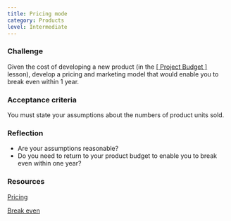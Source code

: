 ```yaml
---
title: Pricing mode
category: Products
level: Intermediate
---
```

### Challenge

Given the cost of developing a new product (in the [[ Project Budget ]](project-budget) lesson), develop a pricing and marketing model that would enable you to break even within 1 year.

### Acceptance criteria

You must state your assumptions about the numbers of product units sold.

### Reflection

- Are your assumptions reasonable?
- Do you need to return to your product budget to enable you to break even within one year?

### Resources

[Pricing](https://en.wikipedia.org/wiki/Pricing)

[Break even](https://en.wikipedia.org/wiki/Break-even)